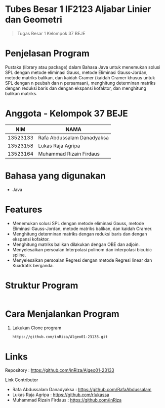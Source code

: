 # Tubes Besar 1 IF2123 Aljabar Linier dan Geometri
> Tugas Besar 1 Kelompok 37 BEJE

# Penjelasan Program
Pustaka (library atau package) dalam Bahasa Java untuk menemukan solusi SPL dengan metode eliminasi Gauss, metode Eliminasi Gauss-Jordan, metode matriks balikan, dan kaidah Cramer (kaidah Cramer khusus untuk SPL dengan n peubah dan n persamaan), menghitung determinan matriks dengan reduksi baris dan dengan ekspansi kofaktor, dan menghitung balikan matriks. 

# Anggota - Kelompok 37 BEJE
| NIM  | NAMA |
| ------------- | ------------- |
| 13523133 | Rafa Abdussalam Danadyaksa  |
| 13523158 | Lukas Raja Agripa  |
| 13523164 | Muhammad Rizain Firdaus  |

# Bahasa yang digunakan
- Java

# Features
-  Menemukan solusi SPL dengan metode eliminasi Gauss, metode Eliminasi Gauss-Jordan, metode matriks balikan, dan kaidah Cramer.
-  Menghitung determinan matriks dengan reduksi baris dan dengan ekspansi kofaktor.
-  Menghitung matriks balikan dilakukan dengan OBE dan adjoin.
-  Menyelesaikan persoalan Interpolasi polinom dan interpolasi bicubic spline.
-  Menyelesaikan persoalan Regresi dengan metode Regresi linear dan Kuadratik berganda.

# Struktur Program
```bash
```
  
# Cara Menjalankan Program
1. Lakukan Clone program
   ```bash
   https://github.com/inRiza/Algeo01-23133.git
   ```


# Links
Repository : https://github.com/inRiza/Algeo01-23133

Link Contributor
- Rafa Abdussalam Danadyaksa : https://github.com/RafaAbdussalam
- Lukas Raja Agripa : https://github.com/rlukassa
- Muhammad Rizain Firdaus : https://github.com/inRiza

